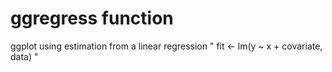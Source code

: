 # ggregress function
ggplot using estimation  from a linear regression " fit &lt;- lm(y ~ x + covariate, data) "

